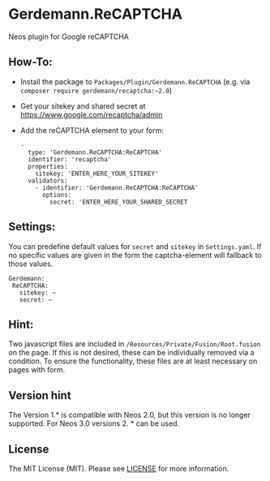 Gerdemann.ReCAPTCHA
===========================

Neos plugin for Google reCAPTCHA

How-To:
-------

* Install the package to ``Packages/Plugin/Gerdemann.ReCAPTCHA`` (e.g. via ``composer require gerdemann/recaptcha:~2.0``)
* Get your sitekey and shared secret at https://www.google.com/recaptcha/admin
* Add the reCAPTCHA element to your form:

  ```
  -
    type: 'Gerdemann.ReCAPTCHA:ReCAPTCHA'
    identifier: 'recaptcha'
    properties:
      sitekey: 'ENTER_HERE_YOUR_SITEKEY'
    validators:
      - identifier: 'Gerdemann.ReCAPTCHA:ReCAPTCHA'
        options:
          secret: 'ENTER_HERE_YOUR_SHARED_SECRET
  ```

Settings:
-----------

You can predefine default values for `secret` and `sitekey` in
`Settings.yaml`. If no specific values are given in the form the
captcha-element will fallback to those values.

  ```
 Gerdemann:
   ReCAPTCHA:
     sitekey: ~
     secret: ~
  ```


Hint:
-------

Two javascript files are included in `/Resources/Private/Fusion/Root.fusion` on the page.
If this is not desired, these can be individually removed via a condition.
To ensure the functionality, these files are at least necessary on pages with form.


Version hint
-------

The Version 1.* is compatible with Neos 2.0, but this version is no longer supported.
For Neos 3.0 versions 2. * can be used.

License
-------

The MIT License (MIT). Please see [LICENSE](LICENSE) for more information.

